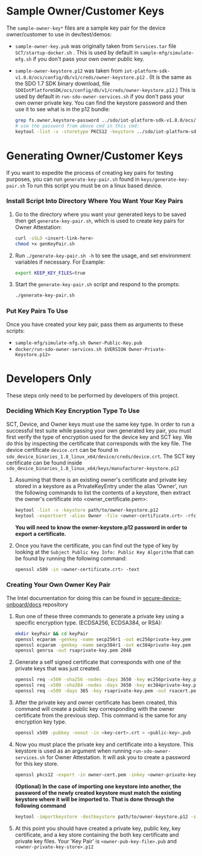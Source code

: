 # Sample Owner/Customer Keys

The `sample-owner-key*` files are a sample key pair for the device owner/customer to use in dev/test/demos:

- `sample-owner-key.pub` was originally taken from `Services.tar` file `SCT/startup-docker.sh` . This is used by default in `sample-mfg/simulate-mfg.sh` if you don't pass your own owner public key.
- `sample-owner-keystore.p12` was taken from `iot-platform-sdk-v1.8.0/ocs/config/db/v1/creds/owner-keystore.p12` . (It is the same as the SDO 1.7 SDK binary download, file `SDOIotPlatformSDK/ocs/config/db/v1/creds/owner-keystore.p12`.) This is used by default in `run-sdo-owner-services.sh` if you don't pass your own owner private key. You can find the keystore password and then use it to see what is in the p12 bundle:

  ```bash
  grep fs.owner.keystore-password ../sdo/iot-platform-sdk-v1.8.0/ocs/config/application.properties
  # use the password from above cmd in this cmd:
  keytool -list -v -storetype PKCS12 -keystore ../sdo/iot-platform-sdk-v1.8.0/ocs/config/db/v1/creds/owner-keystore.p12 -storepass '<keystore-password>'
  ```  
  
# Generating Owner/Customer Keys
If you want to expedite the process of creating key pairs for testing purposes, you can run `generate-key-pair.sh` found in `keys/generate-key-pair.sh`
To run this script you must be on a linux based device.

### Install Script Into Directory Where You Want Your Key Pairs

1. Go to the directory where you want your generated keys to be saved then get `generate-key-pair.sh`, which is used to create key pairs for Owner Attestation:

   ```bash
   curl -sSLO <insert-link-here>
   chmod +x genKeyPair.sh
   ```
2. Run `./generate-key-pair.sh -h` to see the usage, and set environment variables if necessary. For Example:

   ```bash
   export KEEP_KEY_FILES=true
   ```
3. Start the `generate-key-pair.sh` script and respond to the prompts:

   ```bash
   ./generate-key-pair.sh
   ```
   
### Put Key Pairs To Use

Once you have created your key pair, pass them as arguments to these scripts:

- `sample-mfg/simulate-mfg.sh Owner-Public-Key.pub`
- `docker/run-sdo-owner-services.sh $VERSION Owner-Private-Keystore.p12>`



  
# Developers Only

These steps only need to be performed by developers of this project.

### Deciding Which Key Encryption Type To Use  

SCT, Device, and Owner keys must use the same key type. In order to run a successful test suite while passing your own generated key pair, you must first verify the type of encryption used for the device key and SCT key. We do this by inspecting the certificate that corresponds with the key file. 
The device certificate `device.crt` can be found in `sdo_device_binaries_1.8_linux_x64/device/creds/device.crt`. The SCT key certificate can be found inside `sdo_device_binaries_1.8_linux_x64/keys/manufacturer-keystore.p12`

1. Assuming that there is an existing owner's certificate and private key stored in a keystore as a PrivateKeyEntry under the alias 'Owner', run the following commands to list the contents of a keystore, then extract the owner's certificate into <owner_certificate.pem>:
   ```bash
   keytool -list -v -keystore path/to/owner-keystore.p12
   keytool -exportcert -alias Owner -file <owner-certificate.crt> -rfc -keystore /path/to/owner-keystore.p12
   ```
   **You will need to know the owner-keystore.p12 password in order to export a certificate.**
   
2. Once you have the certificate, you can find out the type of key by looking at the ```Subject Public Key Info: Public Key Algorithm``` that can be found by running the following command:
   ```bash
   openssl x509 -in <owner-certificate.crt> -text
   ```

### Creating Your Own Owner Key Pair

The Intel documentation for doing this can be found in [secure-device-onboard/docs](https://github.com/secure-device-onboard/docs/blob/master/docs/iot-platform-sdk/running-the-demo.md) repository

1. Run one of these three commands to generate a private key using a specific encryption type. (ECDSA256, ECDSA384, or RSA):

   ```bash
   mkdir keyPair && cd keyPair
   openssl ecparam -genkey -name secp256r1 -out ec256private-key.pem
   openssl ecparam -genkey -name secp384r1 -out ec384private-key.pem
   openssl genrsa -out rsaprivate-key.pem 2048
   ```

2. Generate a self signed certificate that corresponds with one of the private keys that was just created.

   ```bash
   openssl req -x509 -sha256 -nodes -days 3650 -key ec256private-key.pem -out ec256cert.crt
   openssl req -x509 -sha384 -nodes -days 3650 -key ec384private-key.pem -out ec384cert.crt
   openssl req -x509 -days 365 -key rsaprivate-key.pem -out rsacert.pem
   ```
   
3. After the private key and owner certificate has been created, this command will create a public key corresponding with the owner certificate from the previous step. This command is the same for any encryption key type.

   ```bash
   openssl x509 -pubkey -noout -in <key-cert>.crt > <public-key>.pub
   ```
   
4. Now you must place the private key and certificate into a keystore. This keystore is used as an argument when running `run-sdo-owner-services.sh` for Owner Attestation. It will ask you to create a password for this key store. 

    ```bash
    openssl pkcs12 -export -in owner-cert.pem -inkey <owner-private-key>.pem -name Owner -out private-key-store.p12
    ```
    **(Optional) In the case of importing one keystore into another, the password of the newly created keystore must match the existing keystore where it will be imported to. That is done through the following command**
    ```bash
    keytool -importkeystore -destkeystore path/to/owner-keystore.p12 -srckeystore private-key-store.p12 -srcstoretype PKCS12 -alias Owner
    ```
   
5. At this point you should have created a private key, public key, key certificate, and a key store containing the both key certificate and private key files.
Your 'Key Pair' is  `<owner-pub-key-file>.pub` and `<owner-private-key-store>.p12`




